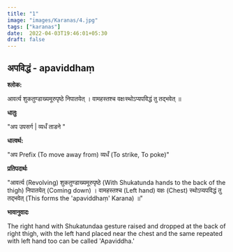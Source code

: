 ```yaml
---
title: "1"
image: "images/Karanas/4.jpg"
tags: ["karanas"]
date:  2022-04-03T19:46:01+05:30
draft: false
---
```


## अपविद्धं - apaviddhaṃ

**श्लोक:**


आवर्त्य शुकतुण्डाख्यमूरुपृष्ठे निपातयेत् । वामहस्तश्च वक्षःस्थोऽप्यपविद्धं तु तद्भवेत् ॥ 

**धातुः**


"अप उपसर्ग |
व्यधँ ताडने "

**धात्वर्थ:**


"अप Prefix (To move away from)
व्यधँ (To strike, To poke)"


**प्रतिपदार्थः**


"आवर्त्य (Revolving) शुकतुण्डाख्यमूरुपृष्ठे (With Shukatunda hands to the back of the thigh) निपातयेत् (Coming down) । 
वामहस्तश्च (Left hand) वक्षः (Chest) स्थोऽप्यपविद्धं तु तद्भवेत् (This forms the 'apaviddhaṃ' Karana) ॥"

**भावानुवादः**


The right hand with Shukatundaa gesture raised and dropped at the back of right thigh, with the left hand placed near the chest and the same repeated with left hand too can be called 'Apaviddha.'



